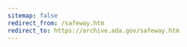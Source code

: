 ```yaml
---
sitemap: false 
redirect_from: /safeway.htm 
redirect_to: https://archive.ada.gov/safeway.htm 
---
```

